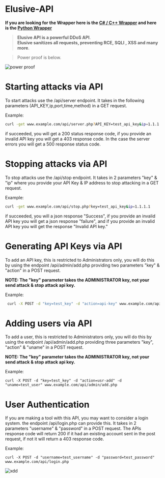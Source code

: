 
# Elusive-API

**If you are looking for the Wrapper here is the [C# / C++ Wrapper](https://github.com/ElusiveSquad/Elusive-API-Wrapper-CSHARP-CPLUSPLUS) and here is the [Python Wrapper](https://github.com/ElusiveSquad/Elusive-API-Wrapper)**
  
    
    
> **Elusive API is a powerful DDoS API**.  
> **Elusive sanitizes all requests, preventing RCE, SQLI , XSS and many more**.  

> Power proof is below.  
  
![power proof](https://user-images.githubusercontent.com/93349356/164955316-cc5024fa-ddaa-48f0-9373-88af43395b1e.jpg) 

# Starting attacks via API  

To start attacks use the /api/server endpoint. It takes in the following parameters (API_KEY,ip,port,time,method) in a GET request.

Example:
  ```bash
  curl -get www.example.com/api/server.php?API_KEY=test_api_key&ip=1.1.1.1&port=80&time=200&method=vpn-down
  ```
  if succeeded, you will get a 200 status response code, if you provide an invalid API key you will get a 403 response code. In the case the server errors you will get a 500 response status code.
  
# Stopping attacks via API 
To stop attacks use the /api/stop endpoint. It takes in 2 parameters "key" & "ip" where you provide your API Key & IP address to stop attacking in a GET request.  
  
Example:      
  
  ```bash
  curl -get www.example.com/api/stop.php?key=test_api_key&ip=1.1.1.1
  ```
  if succeeded, you will a json response "Success", if you provide an invalid API key you will get a json response "failure", and if you provide an invalid API key you will get the response "Invalid API key."  
 

 # Generating API Keys via API
 
 To add an API key, this is restricted to Administrators only, you will do this by using the endpoint /api/admin/add.php providing two parameters "key" & "action" in a POST request.  
    
**NOTE: The "key" parameter takes the ADMINISTRATOR key, not your send attack & stop attack api key.**
 
Example:       
  
  ``` bash  
   curl -X POST -d "key=test_key" -d "action=api-key" www.example.com/api/admin/add.php
  ```
    
  
 # Adding users via API 
 
  To add a user, this is restricted to Administrators only, you will do this by using the endpoint /api/admin/add.php providing three parameters "key", "action" & "uname" in a POST request.  
    
**NOTE: The "key" parameter takes the ADMINISTRATOR key, not your send attack & stop attack api key.**
  
Example:    

   
    curl -X POST -d "key=test_key" -d "action=usr-add" -d "uname=test_user" www.example.com/api/admin/add.php
     

# User Authentication  


  If you are making a tool with this API, you may want to consider a login system. the endpoint /api/login.php can provide this. It takes in 2 parameters "username" & "password" in a POST request. The APIs response code will return 200 if it had an existing account sent in the post request, if not it will return a 403 response code.  
  
  
Example:  

    curl -X POST -d "username=test_username" -d "password=test_password" www.example.com/api/login.php  
      
![xdd](https://user-images.githubusercontent.com/93349356/164956846-0fb4fb84-01d6-490c-b940-6b9c928583d4.jpg)

